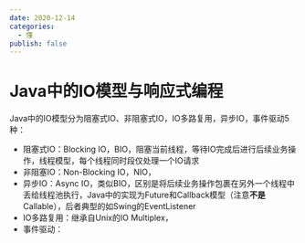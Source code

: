 ```yaml
---
date: 2020-12-14
categories:
  - 懂
publish: false
---
```


# Java中的IO模型与响应式编程

Java中的IO模型分为阻塞式IO、非阻塞式IO，IO多路复用，异步IO，事件驱动5种：

- 阻塞式IO：Blocking IO，BIO，阻塞当前线程，等待IO完成后进行后续业务操作，线程模型，每个线程同时段仅处理一个IO请求
- 非阻塞IO：Non-Blocking IO，NIO，
- 异步IO：Async IO，类似BIO，区别是将后续业务操作包裹在另外一个线程中丢给线程池执行，Java中的实现为Future和Callback模型（注意**不是**Callable），后者典型的如Swing的EventListener
- IO多路复用：继承自Unix的IO Multiplex，
- 事件驱动：